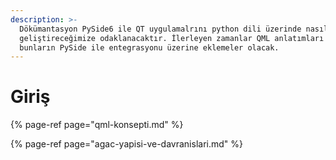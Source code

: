 ```yaml
---
description: >-
  Dökümantasyon PySide6 ile QT uygulamalrını python dili üzerinde nasıl
  geliştireceğimize odaklanacaktır. İlerleyen zamanlar QML anlatımları ve
  bunların PySide ile entegrasyonu üzerine eklemeler olacak.
---
```


# Giriş

{% page-ref page="qml-konsepti.md" %}

{% page-ref page="agac-yapisi-ve-davranislari.md" %}



